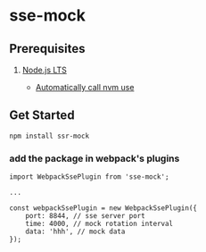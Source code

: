 # sse-mock

## Prerequisites

1. [Node.js LTS](https://github.com/nodejs/Release)

   - [Automatically call nvm use](https://github.com/nvm-sh/nvm#deeper-shell-integration)

## Get Started

```
npm install ssr-mock
```

### add the package in webpack's plugins

```
import WebpackSsePlugin from 'sse-mock';

...

const webpackSsePlugin = new WebpackSsePlugin({
    port: 8844, // sse server port
    time: 4000, // mock rotation interval
    data: 'hhh', // mock data
});

```
